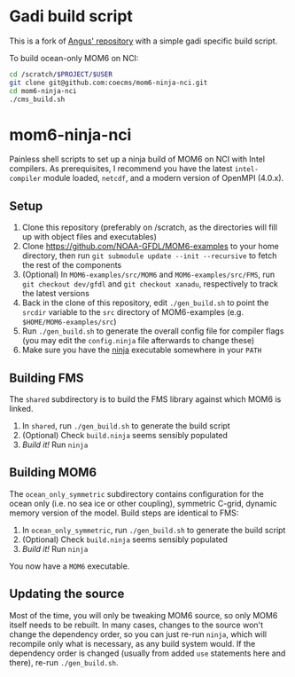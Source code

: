 # Gadi build script

This is a fork of [Angus' repository](https://github.com/angus-g/mom6-ninja-nci) with a 
simple gadi specific build script.

To build ocean-only MOM6 on NCI:

```bash
cd /scratch/$PROJECT/$USER
git clone git@github.com:coecms/mom6-ninja-nci.git
cd mom6-ninja-nci
./cms_build.sh
```

# mom6-ninja-nci
Painless shell scripts to set up a ninja build of MOM6 on NCI with Intel compilers. As prerequisites, I recommend you have the latest `intel-compiler` module loaded, `netcdf`, and a modern version of OpenMPI (4.0.x).

## Setup
1. Clone this repository (preferably on /scratch, as the directories will fill up with object files and executables)
2. Clone https://github.com/NOAA-GFDL/MOM6-examples to your home directory, then run `git submodule update --init --recursive` to fetch the rest of the components
3. (Optional) In `MOM6-examples/src/MOM6` and `MOM6-examples/src/FMS`, run `git checkout dev/gfdl` and `git checkout xanadu`, respectively to track the latest versions
4. Back in the clone of this repository, edit `./gen_build.sh` to point the `srcdir` variable to the `src` directory of MOM6-examples (e.g. `$HOME/MOM6-examples/src`)
5. Run `./gen_build.sh` to generate the overall config file for compiler flags (you may edit the `config.ninja` file afterwards to change these)
6. Make sure you have the [ninja](https://github.com/ninja-build/ninja/releases) executable somewhere in your `PATH`

## Building FMS
The `shared` subdirectory is to build the FMS library against which MOM6 is linked.

1. In `shared`, run `./gen_build.sh` to generate the build script
2. (Optional) Check `build.ninja` seems sensibly populated
3. *Build it!* Run `ninja`

## Building MOM6
The `ocean_only_symmetric` subdirectory contains configuration for the ocean only (i.e. no sea ice or other coupling), symmetric C-grid, dynamic memory version of the model. Build steps are identical to FMS:

1. In `ocean_only_symmetric`, run `./gen_build.sh` to generate the build script
2. (Optional) Check `build.ninja` seems sensibly populated
3. *Build it!* Run `ninja`

You now have a `MOM6` executable.

## Updating the source
Most of the time, you will only be tweaking MOM6 source, so only MOM6 itself needs to be rebuilt. In many cases, changes to the source won't change the dependency order, so you can just re-run `ninja`, which will recompile only what is necessary, as any build system would. If the dependency order is changed (usually from added `use` statements here and there), re-run `./gen_build.sh`.
